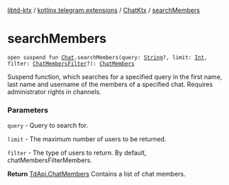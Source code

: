 [libtd-ktx](../../index.md) / [kotlinx.telegram.extensions](../index.md) / [ChatKtx](index.md) / [searchMembers](./search-members.md)

# searchMembers

`open suspend fun `[`Chat`](https://tdlibx.github.io/td/docs/org/drinkless/td/libcore/telegram/TdApi/Chat.html)`.searchMembers(query: `[`String`](https://kotlinlang.org/api/latest/jvm/stdlib/kotlin/-string/index.html)`?, limit: `[`Int`](https://kotlinlang.org/api/latest/jvm/stdlib/kotlin/-int/index.html)`, filter: `[`ChatMembersFilter`](https://tdlibx.github.io/td/docs/org/drinkless/td/libcore/telegram/TdApi/ChatMembersFilter.html)`?): `[`ChatMembers`](https://tdlibx.github.io/td/docs/org/drinkless/td/libcore/telegram/TdApi/ChatMembers.html)

Suspend function, which searches for a specified query in the first name, last name and
username of the members of a specified chat. Requires administrator rights in channels.

### Parameters

`query` - Query to search for.

`limit` - The maximum number of users to be returned.

`filter` - The type of users to return. By default, chatMembersFilterMembers.

**Return**
[TdApi.ChatMembers](https://tdlibx.github.io/td/docs/org/drinkless/td/libcore/telegram/TdApi/ChatMembers.html) Contains a list of chat members.

